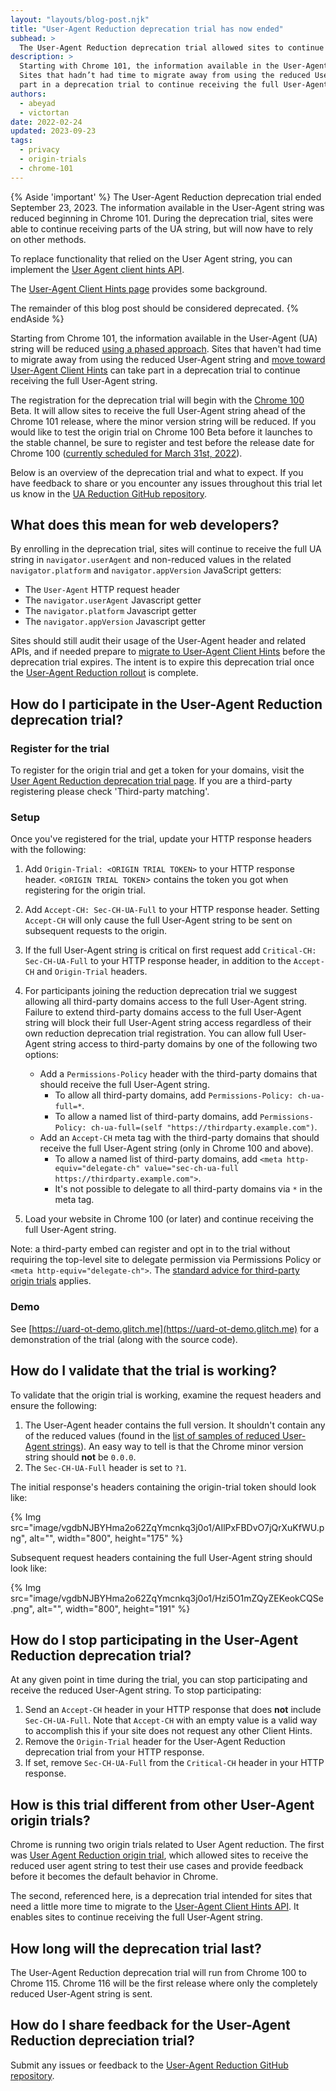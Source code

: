 ```yaml
---
layout: "layouts/blog-post.njk"
title: "User-Agent Reduction deprecation trial has now ended"
subhead: >
  The User-Agent Reduction deprecation trial allowed sites to continue receiving the full User-Agent string after UA string reduction. The trial ended September 23, 2023.
description: >
  Starting with Chrome 101, the information available in the User-Agent string was reduced.
  Sites that hadn’t had time to migrate away from using the reduced User-Agent string were able to take
  part in a deprecation trial to continue receiving the full User-Agent string. However, that trial is now closed.
authors:
  - abeyad
  - victortan
date: 2022-02-24
updated: 2023-09-23
tags:
  - privacy
  - origin-trials
  - chrome-101
---
```


 {% Aside 'important' %}
 The User-Agent Reduction deprecation trial ended September 23, 2023. The information available in the User-Agent string was reduced beginning in Chrome 101. During the deprecation trial, sites were able to continue receiving parts of the UA string, but will now have to rely on other methods.

 To replace functionality that relied on the User Agent string, you can implement the [User Agent client hints API](https://developer.mozilla.org/docs/Web/API/User-Agent_Client_Hints_API#browser_compatibility).

 The [User-Agent Client Hints page](https://web.dev/migrate-to-ua-ch/) provides some background.

 The remainder of this blog post should be considered deprecated.
 {% endAside %}

Starting from Chrome 101, the information available in the User-Agent (UA) string will be reduced [using a phased approach](https://blog.chromium.org/2021/09/user-agent-reduction-origin-trial-and-dates.html). Sites that haven't had time to migrate away from using the reduced User-Agent string and [move toward User-Agent Client Hints](https://web.dev/migrate-to-ua-ch/) can take part in a deprecation trial to continue receiving the full User-Agent string.

The registration for the deprecation trial will begin with the [Chrome 100](https://chromiumdash.appspot.com/schedule) Beta. It will allow sites to receive the full User-Agent string ahead of the Chrome 101 release, where the minor version string will be reduced. If you would like to test the origin trial on Chrome 100 Beta before it launches to the stable channel, be sure to register and test before the release date for Chrome 100 ([currently scheduled for March 31st, 2022](https://chromiumdash.appspot.com/schedule)).

Below is an overview of the deprecation trial and what to expect. If you have feedback to share or you encounter any issues throughout this trial let us know in the [UA Reduction GitHub repository](https://github.com/miketaylr/user-agent-reduction/issues).

## What does this mean for web developers?

By enrolling in the deprecation trial, sites will continue to receive the full UA string in `navigator.userAgent` and non-reduced values in the related `navigator.platform` and `navigator.appVersion` JavaScript getters:

-   The `User-Agent` HTTP request header
-   The `navigator.userAgent` Javascript getter
-   The `navigator.platform` Javascript getter
-   The `navigator.appVersion` Javascript getter

Sites should still audit their usage of the User-Agent header and related APIs, and if needed prepare to [migrate to User-Agent Client Hints](https://web.dev/migrate-to-ua-ch/) before the deprecation trial expires. The intent is to expire this deprecation trial once the [User-Agent Reduction rollout](https://blog.chromium.org/2021/09/user-agent-reduction-origin-trial-and-dates.html) is complete.

## How do I participate in the User-Agent Reduction deprecation  trial?

### Register for the trial

To register for the origin trial and get a token for your domains, visit the [User Agent Reduction deprecation trial page](/origintrials/#/view_trial/2608710084154359809). If you are a third-party registering please check 'Third-party matching'.

### Setup

Once you've registered for the trial, update your HTTP response headers with the following:

1.  Add `Origin-Trial: <ORIGIN TRIAL TOKEN>` to your HTTP response header. <`ORIGIN TRIAL TOKEN`> contains the token you got when registering for the origin trial.
1.  Add `Accept-CH: Sec-CH-UA-Full` to your HTTP response header. Setting `Accept-CH` will only cause the full User-Agent string to be sent on subsequent requests to the origin.
1.  If the full User-Agent string is critical on first request add `Critical-CH: Sec-CH-UA-Full` to your HTTP response header, in addition to the `Accept-CH` and `Origin-Trial` headers.
1.  For participants joining the reduction deprecation trial we suggest allowing all third-party domains access to the full User-Agent string. Failure to extend third-party domains access to the full User-Agent string will block their full User-Agent string access regardless of their own reduction deprecation trial registration. You can allow full User-Agent string access to third-party domains by one of the following two options:
    - Add a `Permissions-Policy` header with the third-party domains that should receive the full User-Agent string.
        -  To allow all third-party domains, add `Permissions-Policy: ch-ua-full=*`.
        -  To allow a named list of third-party domains, add `Permissions-Policy: ch-ua-full=(self "https://thirdparty.example.com")`.
    - Add an `Accept-CH` meta tag with the third-party domains that should receive the full User-Agent string (only in Chrome 100 and above).
        -  To allow a named list of third-party domains, add `<meta http-equiv="delegate-ch" value="sec-ch-ua-full https://thirdparty.example.com">`.
        -  It's not possible to delegate to all third-party domains via `*` in the meta tag.

1. Load your website in Chrome 100 (or later) and continue receiving the full User-Agent string.

Note: a third-party embed can register and opt in to the trial without requiring the top-level site to delegate permission via Permissions Policy or `<meta http-equiv="delegate-ch">`. The [standard advice for third-party origin trials](/docs/web-platform/third-party-origin-trials/) applies.

### Demo

See [https://uard-ot-demo.glitch.me](https://uard-ot-demo.glitch.me) for a demonstration of the trial (along with the source code).

## How do I validate that the trial is working?

To validate that the origin trial is working, examine the request headers and ensure the following:

1.  The User-Agent header contains the full version. It shouldn't contain any of the reduced values (found in the [list of samples of reduced User-Agent strings](https://www.chromium.org/updates/ua-reduction#TOC-Sample-UA-Strings:-Phase-4)). An easy way to tell is that the Chrome minor version string should **not** be `0.0.0`.
1.  The `Sec-CH-UA-Full` header is set to `?1`.

The initial response's headers containing the origin-trial token should look like:

{% Img src="image/vgdbNJBYHma2o62ZqYmcnkq3j0o1/AIlPxFBDvO7jQrXuKfWU.png", alt="", width="800", height="175" %}

Subsequent request headers containing the full User-Agent string should look like:

{% Img src="image/vgdbNJBYHma2o62ZqYmcnkq3j0o1/Hzi5O1mZQyZEKeokCQSe.png", alt="", width="800", height="191" %}

## How do I stop participating in the User-Agent Reduction deprecation trial?

At any given point in time during the trial, you can stop participating and receive the reduced User-Agent string. To stop participating:

1.  Send an `Accept-CH` header in your HTTP response that does **not** include `Sec-CH-UA-Full`. Note that `Accept-CH` with an empty value is a valid way to accomplish this if your site does not request any other Client Hints.
1.  Remove the `Origin-Trial` header for the User-Agent Reduction deprecation trial from your HTTP response.
1.  If set, remove `Sec-CH-UA-Full` from the `Critical-CH` header in your HTTP response.

## How is this trial different from other User-Agent origin trials?

Chrome is running two origin trials related to User Agent reduction. The first was [User Agent Reduction origin trial](/origintrials/#/view_trial/-7123568710593282047), which allowed sites to receive the reduced user agent string to test their use cases and provide feedback before it becomes the default behavior in Chrome.

The second, referenced here, is a deprecation trial intended for sites that need a little more time to migrate to the [User-Agent Client Hints API](https://developer.mozilla.org/docs/Web/API/User-Agent_Client_Hints_API). It enables sites to continue receiving the full User-Agent string.

## How long will the deprecation trial last?

The User-Agent Reduction deprecation trial will run from Chrome 100 to Chrome 115. Chrome 116 will be the first release where only the completely reduced User-Agent string is sent.

## How do I share feedback for the User-Agent Reduction depreciation trial?

Submit any issues or feedback to the [User-Agent Reduction GitHub repository](https://github.com/miketaylr/user-agent-reduction/issues).


